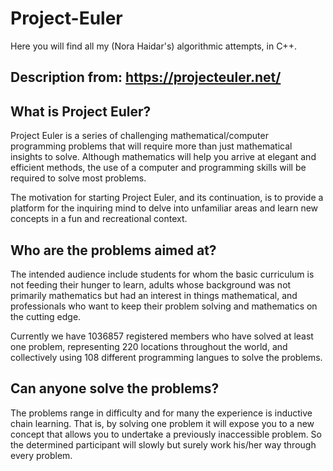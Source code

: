 # Project-Euler

Here you will find all my (Nora Haidar's) algorithmic attempts, in C++.

## Description from: https://projecteuler.net/

## What is Project Euler?

Project Euler is a series of challenging mathematical/computer programming problems that will require 
more than just mathematical insights to solve. Although mathematics will help you arrive at elegant 
and efficient methods, the use of a computer and programming skills will be required to solve most problems.

The motivation for starting Project Euler, and its continuation, is to provide a platform for the inquiring 
mind to delve into unfamiliar areas and learn new concepts in a fun and recreational context.

## Who are the problems aimed at?

The intended audience include students for whom the basic curriculum is not feeding their hunger to learn, 
adults whose background was not primarily mathematics but had an interest in things mathematical, and professionals 
who want to keep their problem solving and mathematics on the cutting edge.

Currently we have 1036857 registered members who have solved at least one problem, representing 220 locations 
throughout the world, and collectively using 108 different programming langues to solve the problems.

## Can anyone solve the problems?

The problems range in difficulty and for many the experience is inductive chain learning. That is, by solving 
one problem it will expose you to a new concept that allows you to undertake a previously inaccessible problem. 
So the determined participant will slowly but surely work his/her way through every problem.
